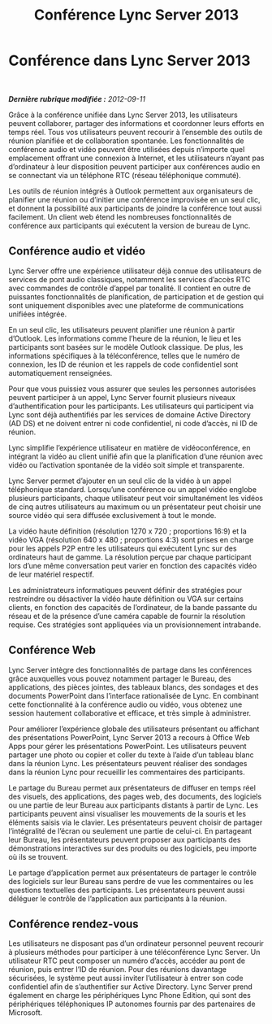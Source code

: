 ﻿---
title: Conférence Lync Server 2013
TOCTitle: Conférence
ms:assetid: 6129b7e0-9abd-488e-a54e-86094eb9df7a
ms:mtpsurl: https://technet.microsoft.com/fr-fr/library/Gg417161(v=OCS.15)
ms:contentKeyID: 49297376
ms.date: 05/20/2016
mtps_version: v=OCS.15
ms.translationtype: HT
---

# Conférence dans Lync Server 2013

 

_**Dernière rubrique modifiée :** 2012-09-11_

Grâce à la conférence unifiée dans Lync Server 2013, les utilisateurs peuvent collaborer, partager des informations et coordonner leurs efforts en temps réel. Tous vos utilisateurs peuvent recourir à l’ensemble des outils de réunion planifiée et de collaboration spontanée. Les fonctionnalités de conférence audio et vidéo peuvent être utilisées depuis n’importe quel emplacement offrant une connexion à Internet, et les utilisateurs n’ayant pas d’ordinateur à leur disposition peuvent participer aux conférences audio en se connectant via un téléphone RTC (réseau téléphonique commuté).

Les outils de réunion intégrés à Outlook permettent aux organisateurs de planifier une réunion ou d’initier une conférence improvisée en un seul clic, et donnent la possibilité aux participants de joindre la conférence tout aussi facilement. Un client web étend les nombreuses fonctionnalités de conférence aux participants qui exécutent la version de bureau de Lync.

## Conférence audio et vidéo

Lync Server offre une expérience utilisateur déjà connue des utilisateurs de services de pont audio classiques, notamment les services d’accès RTC avec commandes de contrôle d’appel par tonalité. Il contient en outre de puissantes fonctionnalités de planification, de participation et de gestion qui sont uniquement disponibles avec une plateforme de communications unifiées intégrée.

En un seul clic, les utilisateurs peuvent planifier une réunion à partir d’Outlook. Les informations comme l’heure de la réunion, le lieu et les participants sont basées sur le modèle Outlook classique. De plus, les informations spécifiques à la téléconférence, telles que le numéro de connexion, les ID de réunion et les rappels de code confidentiel sont automatiquement renseignées.

Pour que vous puissiez vous assurer que seules les personnes autorisées peuvent participer à un appel, Lync Server fournit plusieurs niveaux d’authentification pour les participants. Les utilisateurs qui participent via Lync sont déjà authentifiés par les services de domaine Active Directory (AD DS) et ne doivent entrer ni code confidentiel, ni code d’accès, ni ID de réunion.

Lync simplifie l’expérience utilisateur en matière de vidéoconférence, en intégrant la vidéo au client unifié afin que la planification d’une réunion avec vidéo ou l’activation spontanée de la vidéo soit simple et transparente.

Lync Server permet d’ajouter en un seul clic de la vidéo à un appel téléphonique standard. Lorsqu’une conférence ou un appel vidéo englobe plusieurs participants, chaque utilisateur peut voir simultanément les vidéos de cinq autres utilisateurs au maximum ou un présentateur peut choisir une source vidéo qui sera diffusée exclusivement à tout le monde.

La vidéo haute définition (résolution 1270 x 720 ; proportions 16:9) et la vidéo VGA (résolution 640 x 480 ; proportions 4:3) sont prises en charge pour les appels P2P entre les utilisateurs qui exécutent Lync sur des ordinateurs haut de gamme. La résolution perçue par chaque participant lors d’une même conversation peut varier en fonction des capacités vidéo de leur matériel respectif.

Les administrateurs informatiques peuvent définir des stratégies pour restreindre ou désactiver la vidéo haute définition ou VGA sur certains clients, en fonction des capacités de l’ordinateur, de la bande passante du réseau et de la présence d’une caméra capable de fournir la résolution requise. Ces stratégies sont appliquées via un provisionnement intrabande.

## Conférence Web

Lync Server intègre des fonctionnalités de partage dans les conférences grâce auxquelles vous pouvez notamment partager le Bureau, des applications, des pièces jointes, des tableaux blancs, des sondages et des documents PowerPoint dans l’interface rationalisée de Lync. En combinant cette fonctionnalité à la conférence audio ou vidéo, vous obtenez une session hautement collaborative et efficace, et très simple à administrer.

Pour améliorer l’expérience globale des utilisateurs présentant ou affichant des présentations PowerPoint, Lync Server 2013 a recours à Office Web Apps pour gérer les présentations PowerPoint. Les utilisateurs peuvent partager une photo ou copier et coller du texte à l’aide d’un tableau blanc dans la réunion Lync. Les présentateurs peuvent réaliser des sondages dans la réunion Lync pour recueillir les commentaires des participants.

Le partage du Bureau permet aux présentateurs de diffuser en temps réel des visuels, des applications, des pages web, des documents, des logiciels ou une partie de leur Bureau aux participants distants à partir de Lync. Les participants peuvent ainsi visualiser les mouvements de la souris et les éléments saisis via le clavier. Les présentateurs peuvent choisir de partager l’intégralité de l’écran ou seulement une partie de celui-ci. En partageant leur Bureau, les présentateurs peuvent proposer aux participants des démonstrations interactives sur des produits ou des logiciels, peu importe où ils se trouvent.

Le partage d’application permet aux présentateurs de partager le contrôle des logiciels sur leur Bureau sans perdre de vue les commentaires ou les questions textuelles des participants. Les présentateurs peuvent aussi déléguer le contrôle de l’application aux participants à la réunion.

## Conférence rendez-vous

Les utilisateurs ne disposant pas d’un ordinateur personnel peuvent recourir à plusieurs méthodes pour participer à une téléconférence Lync Server. Un utilisateur RTC peut composer un numéro d’accès, accéder au pont de réunion, puis entrer l’ID de réunion. Pour des réunions davantage sécurisées, le système peut aussi inviter l’utilisateur à entrer son code confidentiel afin de s’authentifier sur Active Directory. Lync Server prend également en charge les périphériques Lync Phone Edition, qui sont des périphériques téléphoniques IP autonomes fournis par des partenaires de Microsoft.

